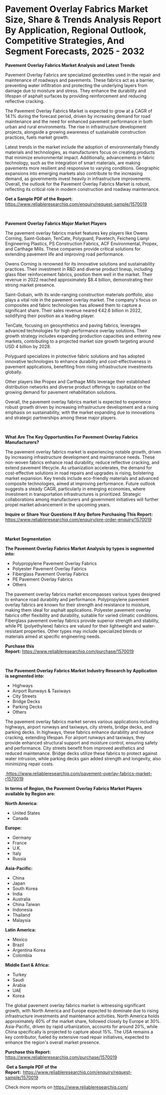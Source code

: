 <p><h1>Pavement Overlay Fabrics Market Size, Share & Trends Analysis Report By Application, Regional Outlook, Competitive Strategies, And Segment Forecasts, 2025 - 2032</h1></p><p><strong>Pavement Overlay Fabrics Market Analysis and Latest Trends</strong></p>
<p><p>Pavement Overlay Fabrics are specialized geotextiles used in the repair and maintenance of roadways and pavements. These fabrics act as a barrier, preventing water infiltration and protecting the underlying layers from damage due to moisture and stress. They enhance the durability and lifespan of asphalt surfaces by providing reinforcement and reducing reflective cracking. </p><p>The Pavement Overlay Fabrics Market is expected to grow at a CAGR of 14.1% during the forecast period, driven by increasing demand for road maintenance and the need for enhanced pavement performance in both urban and rural environments. The rise in infrastructure development projects, alongside a growing awareness of sustainable construction practices, fuels market growth. </p><p>Latest trends in the market include the adoption of environmentally friendly materials and technologies, as manufacturers focus on creating products that minimize environmental impact. Additionally, advancements in fabric technology, such as the integration of smart materials, are making pavements more resilient and responsive to varying conditions. Geographic expansions into emerging markets also contribute to the increasing demand, as governments invest heavily in infrastructure improvements. Overall, the outlook for the Pavement Overlay Fabrics Market is robust, reflecting its critical role in modern construction and roadway maintenance.</p></p>
<p><strong>Get a Sample PDF of the Report:&nbsp;</strong> <a href="https://www.reliableresearchiq.com/enquiry/request-sample/1570019?utm_campaign=3058&utm_medium=2&utm_source=Github&utm_content=ia&utm_term=25032025&utm_id=pavement-overlay-fabrics">https://www.reliableresearchiq.com/enquiry/request-sample/1570019</a></p>
<p>&nbsp;</p>
<p><strong>Pavement Overlay Fabrics Major Market Players</strong></p>
<p><p>The pavement overlay fabrics market features key players like Owens Corning, Saint-Gobain, TenCate, Polyguard, Pavetech, Feicheng Lianyi Engineering Plastics, PS Construction Fabrics, ACF Environmental, Propex, and Carthage Mills. These companies provide critical solutions for extending pavement life and improving road performance.</p><p>Owens Corning is renowned for its innovative solutions and sustainability practices. Their investment in R&D and diverse product lineup, including glass fiber reinforcement fabrics, position them well in the market. Their revenue in 2022 reached approximately $8.4 billion, demonstrating their strong market presence.</p><p>Saint-Gobain, with its wide-ranging construction materials portfolio, also plays a vital role in the pavement overlay market. The company's focus on composites and fabric technologies has allowed them to capture a significant share. Their sales revenue neared €42.6 billion in 2022, solidifying their position as a leading player.</p><p>TenCate, focusing on geosynthetics and paving fabrics, leverages advanced technologies for high-performance overlay solutions. Their growth strategy includes expanding production capacities and entering new markets, contributing to a projected market size growth targeting around USD 4 billion by 2028.</p><p>Polyguard specializes in protective fabric solutions and has adopted innovative technologies to enhance durability and cost-effectiveness in pavement applications, benefiting from rising infrastructure investments globally.</p><p>Other players like Propex and Carthage Mills leverage their established distribution networks and diverse product offerings to capitalize on the growing demand for pavement rehabilitation solutions.</p><p>Overall, the pavement overlay fabrics market is expected to experience robust growth driven by increasing infrastructure development and a rising emphasis on sustainability, with the market expanding due to innovations and strategic partnerships among these major players.</p></p>
<p>&nbsp;</p>
<p><strong>What Are The Key Opportunities For Pavement Overlay Fabrics Manufacturers?</strong></p>
<p><p>The pavement overlay fabrics market is experiencing notable growth, driven by increasing infrastructure development and maintenance needs. These non-woven fabrics enhance road durability, reduce reflective cracking, and extend pavement lifecycle. As urbanization accelerates, the demand for cost-effective solutions in road repairs and upgrades is rising, bolstering market expansion. Key trends include eco-friendly materials and advanced composite technologies, aimed at improving performance. Future outlook suggests a steady CAGR, particularly in emerging economies, where investment in transportation infrastructures is prioritized. Strategic collaborations among manufacturers and government initiatives will further propel market advancement in the upcoming years.</p></p>
<p><strong>Inquire or Share Your Questions If Any Before Purchasing This Report:</strong> <a href="https://www.reliableresearchiq.com/enquiry/pre-order-enquiry/1570019?utm_campaign=3058&utm_medium=2&utm_source=Github&utm_content=ia&utm_term=25032025&utm_id=pavement-overlay-fabrics">https://www.reliableresearchiq.com/enquiry/pre-order-enquiry/1570019</a></p>
<p>&nbsp;</p>
<p><strong>Market Segmentation</strong></p>
<p><strong>The Pavement Overlay Fabrics Market Analysis by types is segmented into:</strong></p>
<p><ul><li>Polypropylene Pavement Overlay Fabrics</li><li>Polyester Pavement Overlay Fabrics</li><li>Fiberglass Pavement Overlay Fabrics</li><li>PE Pavement Overlay Fabrics</li><li>Others</li></ul></p>
<p><p>The pavement overlay fabrics market encompasses various types designed to enhance road durability and performance. Polypropylene pavement overlay fabrics are known for their strength and resistance to moisture, making them ideal for asphalt applications. Polyester pavement overlay fabrics offer flexibility and durability, suitable for varied climatic conditions. Fiberglass pavement overlay fabrics provide superior strength and stability, while PE (polyethylene) fabrics are valued for their lightweight and water-resistant properties. Other types may include specialized blends or materials aimed at specific engineering needs.</p></p>
<p><strong>Purchase this Report:&nbsp;</strong><a href="https://www.reliableresearchiq.com/purchase/1570019?utm_campaign=3058&utm_medium=2&utm_source=Github&utm_content=ia&utm_term=25032025&utm_id=pavement-overlay-fabrics">https://www.reliableresearchiq.com/purchase/1570019</a></p>
<p>&nbsp;</p>
<p><strong>The Pavement Overlay Fabrics Market Industry Research by Application is segmented into:</strong></p>
<p><ul><li>Highways</li><li>Airport Runways & Taxiways</li><li>City Streets</li><li>Bridge Decks</li><li>Parking Decks</li><li>Others</li></ul></p>
<p><p>The pavement overlay fabrics market serves various applications including highways, airport runways and taxiways, city streets, bridge decks, and parking decks. In highways, these fabrics enhance durability and reduce cracking, extending lifespan. For airport runways and taxiways, they provide enhanced structural support and moisture control, ensuring safety and performance. City streets benefit from improved aesthetics and reduced maintenance. Bridge decks utilize these fabrics to protect against water intrusion, while parking decks gain added strength and longevity, also minimizing repair costs.</p></p>
<p><a href="https://www.reliableresearchiq.com/pavement-overlay-fabrics-market-r1570019?utm_campaign=3058&utm_medium=2&utm_source=Github&utm_content=ia&utm_term=25032025&utm_id=pavement-overlay-fabrics">&nbsp;https://www.reliableresearchiq.com/pavement-overlay-fabrics-market-r1570019</a></p>
<p><strong>In terms of Region, the Pavement Overlay Fabrics Market Players available by Region are:</strong></p>
<p>
    <p> <strong> North America: </strong>
        <ul>
            <li>United States</li>
            <li>Canada</li>
        </ul>
        </p> 
    <p> <strong> Europe: </strong>
        <ul>
            <li>Germany</li>
            <li>France</li>
            <li>U.K.</li>
            <li>Italy</li>
            <li>Russia</li>
        </ul>
        </p> 
    <p> <strong> Asia-Pacific: </strong>
        <ul>
            <li>China</li>
            <li>Japan</li>
            <li>South Korea</li>
            <li>India</li>
            <li>Australia</li>
            <li>China Taiwan</li>
            <li>Indonesia</li>
            <li>Thailand</li>
            <li>Malaysia</li>
        </ul>
        </p> 
    <p> <strong> Latin America: </strong>
        <ul>
            <li>Mexico</li>
            <li>Brazil</li>
            <li>Argentina Korea</li>
            <li>Colombia</li>
        </ul>
        </p> 
    <p> <strong> Middle East & Africa: </strong>
        <ul>
            <li>Turkey</li>
            <li>Saudi</li>
            <li>Arabia</li>
            <li>UAE</li>
            <li>Korea</li>
        </ul>
    </p>
    </p>
<p><p>The global pavement overlay fabrics market is witnessing significant growth, with North America and Europe expected to dominate due to rising infrastructure investments and maintenance activities. North America holds approximately 40% of the market share, followed closely by Europe at 30%. Asia-Pacific, driven by rapid urbanization, accounts for around 20%, while China specifically is projected to capture about 15%. The USA remains a key contributor, fueled by extensive road repair initiatives, expected to enhance the region's overall market presence.</p></p>
<p><strong>Purchase this Report: </strong><a href="https://www.reliableresearchiq.com/purchase/1570019?utm_campaign=3058&utm_medium=2&utm_source=Github&utm_content=ia&utm_term=25032025&utm_id=pavement-overlay-fabrics">https://www.reliableresearchiq.com/purchase/1570019</a></p>
<p>&nbsp;<strong>Get a Sample PDF of the Report:&nbsp;&nbsp;</strong><a href="https://www.reliableresearchiq.com/enquiry/request-sample/1570019?utm_campaign=3058&utm_medium=2&utm_source=Github&utm_content=ia&utm_term=25032025&utm_id=pavement-overlay-fabrics">https://www.reliableresearchiq.com/enquiry/request-sample/1570019</a></p>
<p><strong></strong></p>
<p>Check more reports on <a href="https://www.reliableresearchiq.com/?utm_campaign=3058&utm_medium=2&utm_source=Github&utm_content=ia&utm_term=25032025&utm_id=pavement-overlay-fabrics">https://www.reliableresearchiq.com/</a></p>